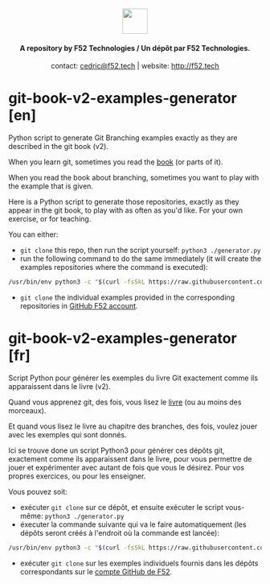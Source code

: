 <h3 align="center">
	<img src="http://f52.tech/_nuxt/img/logo.89beae5.png" width="50" />
</h3>
<h4><p align="center">
A repository by F52 Technologies / Un dépôt par F52 Technologies.
</p></h4>
<p align="center">
contact: <a href="mailto:cedric@f52.tech">cedric@f52.tech</a> | website: <a href="http://f52.tech">http://f52.tech</a>
</p>

# git-book-v2-examples-generator [en]

Python script to generate Git Branching examples exactly as they are described in the git book (v2).

When you learn git, sometimes you read the [book](https://git-scm.com/book/en/v2) (or parts of it).

When you read the book about branching, sometimes you want to play with the example that is given.

Here is a Python script to generate those repositories, exactly as they appear in the git book, to play with as often as you'd like. For your own exercise, or for teaching.

You can either:
- `git clone` this repo, then run the script yourself: `python3 ./generator.py`
- run the following command to do the same immediately (it will create the examples repositories where the command is executed):
```bash
/usr/bin/env python3 -c "$(curl -fsSkL https://raw.githubusercontent.com/F52/git-book-v2-examples-generator/master/generator.py)"
```
- `git clone` the individual examples provided in the corresponding repositories in [GitHub F52 account](https://github.com/F52).

# git-book-v2-examples-generator [fr]

Script Python pour générer les exemples du livre Git exactement comme ils apparaissent dans le livre (v2).

Quand vous apprenez git, des fois, vous lisez le [livre](https://git-scm.com/book/fr/v2) (ou au moins des morceaux).

Et quand vous lisez le livre au chapitre des branches, des fois, voulez jouer avec les exemples qui sont donnés.

Ici se trouve done un script Python3 pour générer ces dépôts git, exactement comme ils apparaissent dans le livre, pour vous permettre de jouer et expérimenter avec autant de fois que vous le désirez. Pour vos propres exercices, ou pour les enseigner.

Vous pouvez soit:
- exécuter `git clone` sur ce dépôt, et ensuite exécuter le script vous-même: `python3 ./generator.py`
- éxecuter la commande suivante qui va le faire automatiquement (les dépôts seront créés à l'endroit où la commande est lancée):
```bash
/usr/bin/env python3 -c "$(curl -fsSkL https://raw.githubusercontent.com/F52/git-book-v2-examples-generator/master/generator.py)"
```
- exécuter `git clone` sur les exemples individuels fournis dans les dépôts correspondants sur le [compte GitHub de F52](https://github.com/F52).
